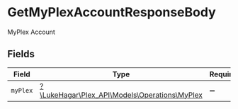 # GetMyPlexAccountResponseBody

MyPlex Account


## Fields

| Field                                                                              | Type                                                                               | Required                                                                           | Description                                                                        |
| ---------------------------------------------------------------------------------- | ---------------------------------------------------------------------------------- | ---------------------------------------------------------------------------------- | ---------------------------------------------------------------------------------- |
| `myPlex`                                                                           | [?\LukeHagar\Plex_API\Models\Operations\MyPlex](../../Models/Operations/MyPlex.md) | :heavy_minus_sign:                                                                 | N/A                                                                                |